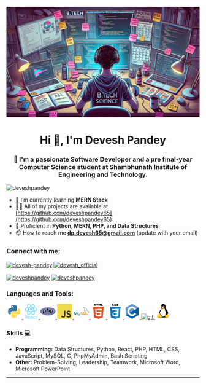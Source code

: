 ![MasterHead](ss.jpg)
<h1 align="center">Hi 👋, I'm Devesh Pandey</h1>
<h3 align="center">🚀 I'm a passionate Software Developer and a pre final-year Computer Science student at Shambhunath Institute of Engineering and Technology.</h3>

<p align="left">
  <img src="https://komarev.com/ghpvc/?username=deveshpandey&label=Profile%20views&color=0e75b6&style=flat" alt="deveshpandey" />
</p>



- 🌱 I’m currently learning **MERN Stack**
- 👨‍💻 All of my projects are available at [https://github.com/deveshpandey65](https://github.com/deveshpandey65)
- 💬 Proficient in **Python, MERN, PHP, and Data Structures**
- 📫 How to reach me **dp.devesh65@gmail.com** (update with your email)

<h3 align="left">Connect with me:</h3>
<p align="left">
  <a href="linkedin.com/in/devesh-pandey-53bb29250/" target="blank"><img align="center" src="https://raw.githubusercontent.com/rahuldkjain/github-profile-readme-generator/master/src/images/icons/Social/linked-in-alt.svg" alt="devesh-pandey" height="30" width="40" /></a>
  <a href="https://www.instagram.com/mahakalideva/" target="blank"><img align="center" src="https://raw.githubusercontent.com/rahuldkjain/github-profile-readme-generator/master/src/images/icons/Social/instagram.svg" alt="devesh_official" height="30" width="40" /></a>

  <a href="https://leetcode.com/deveshpandey65/" target="blank"><img align="center" src="https://raw.githubusercontent.com/rahuldkjain/github-profile-readme-generator/master/src/images/icons/Social/leet-code.svg" alt="deveshpandey" height="30" width="40" /></a>
  <a href="https://auth.geeksforgeeks.org/user/deveshpandey65" target="blank"><img align="center" src="https://raw.githubusercontent.com/rahuldkjain/github-profile-readme-generator/master/src/images/icons/Social/geeks-for-geeks.svg" alt="deveshpandey" height="30" width="40" /></a>
</p>

<h3 align="left">Languages and Tools:</h3>
<p align="left">
  <a href="https://www.python.org" target="_blank" rel="noreferrer"> <img src="https://raw.githubusercontent.com/devicons/devicon/master/icons/python/python-original.svg" alt="python" width="40" height="40"/> </a>
  <a href="https://reactjs.org/" target="_blank" rel="noreferrer"> <img src="https://raw.githubusercontent.com/devicons/devicon/master/icons/react/react-original-wordmark.svg" alt="react" width="40" height="40"/> </a>
  <a href="https://www.php.net/" target="_blank" rel="noreferrer"> <img src="https://raw.githubusercontent.com/devicons/devicon/master/icons/php/php-original.svg" alt="php" width="40" height="40"/> </a>
  <a href="https://developer.mozilla.org/en-US/docs/Web/JavaScript" target="_blank" rel="noreferrer"> <img src="https://raw.githubusercontent.com/devicons/devicon/master/icons/javascript/javascript-original.svg" alt="javascript" width="40" height="40"/> </a>
  <a href="https://www.mysql.com/" target="_blank" rel="noreferrer"> <img src="https://raw.githubusercontent.com/devicons/devicon/master/icons/mysql/mysql-original-wordmark.svg" alt="mysql" width="40" height="40"/> </a>
  <a href="https://www.w3.org/html/" target="_blank" rel="noreferrer"> <img src="https://raw.githubusercontent.com/devicons/devicon/master/icons/html5/html5-original-wordmark.svg" alt="html5" width="40" height="40"/> </a>
  <a href="https://www.w3schools.com/css/" target="_blank" rel="noreferrer"> <img src="https://raw.githubusercontent.com/devicons/devicon/master/icons/css3/css3-original-wordmark.svg" alt="css3" width="40" height="40"/> </a>
  <a href="https://www.cprogramming.com/" target="_blank" rel="noreferrer"> <img src="https://raw.githubusercontent.com/devicons/devicon/master/icons/c/c-original.svg" alt="c" width="40" height="40"/> </a>
  <a href="https://git-scm.com/" target="_blank" rel="noreferrer"> <img src="https://www.vectorlogo.zone/logos/git-scm/git-scm-icon.svg" alt="git" width="40" height="40"/> </a>
  <a href="https://www.linux.org/" target="_blank" rel="noreferrer"> <img src="https://raw.githubusercontent.com/devicons/devicon/master/icons/linux/linux-original.svg" alt="linux" width="40" height="40"/> </a>
</p>

<h3 align="left">Skills 💻</h3>
<ul>
  <li><strong>Programming:</strong> Data Structures, Python, React, PHP, HTML, CSS, JavaScript, MySQL, C, PhpMyAdmin, Bash Scripting</li>
  <li><strong>Other:</strong> Problem-Solving, Leadership, Teamwork, Microsoft Word, Microsoft PowerPoint</li>
</ul>

---
